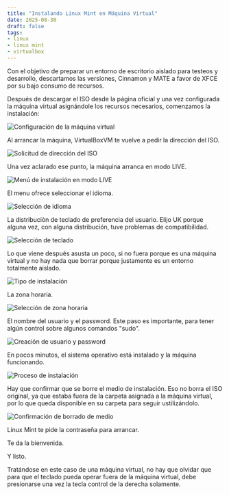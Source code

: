 ```yaml
---
title: "Instalando Linux Mint en Máquina Virtual"
date: 2025-08-30
draft: false
tags:
- linux
- linux mint
- virtualbox
---
```

Con el objetivo de preparar un entorno de escritorio aislado para testeos y desarrollo, descartamos las versiones, Cinnamon y MATE a favor de XFCE por su bajo consumo de recursos.

Después de descargar el ISO desde la página oficial y una vez configurada la máquina virtual asignándole los recursos necesarios, comenzamos la instalación:

![Configuración de la máquina virtual](001.png)

Al arrancar la máquina, VirtualBoxVM te vuelve a pedir la dirección del ISO.

![Solicitud de dirección del ISO](002.png)

Una vez aclarado ese punto, la máquina arranca en modo LIVE.

![Menú de instalación en modo LIVE](003.png)

El menu ofrece seleccionar el idioma.

![Selección de idioma](004.png)

La distribuciòn de teclado de preferencia del usuario. Elijo UK porque alguna vez, con alguna distribución, tuve problemas de compatibilidad.

![Selección de teclado](005.png)
  
Lo que viene después asusta un poco, si no fuera porque es una máquina virtual y no hay nada que borrar porque justamente es un entorno totalmente aislado.

![Tipo de instalación](006.png)

La zona horaria.

![Selección de zona horaria](007.png)

El nombre del usuario y el password. Este paso es importante, para tener algún control sobre algunos comandos "sudo".

![Creación de usuario y password](008.png)

En pocos minutos, el sistema operativo está instalado y la máquina funcionando.

![Proceso de instalación](009.png)

Hay que confirmar que se borre el medio de instalación. Eso no borra el ISO original, ya que estaba fuera de la carpeta asignada a la máquina virtual, por lo que queda disponible en su carpeta para seguir ustilizándolo.

![Confirmación de borrado de medio](011.png)

Linux Mint te pide la contraseña para arrancar.

Te da la bienvenida.

Y listo.

Tratándose en este caso de una máquina virtual, no hay que olvidar que para que el teclado pueda operar fuera de la máquina virtual, debe presionarse una vez la tecla control de la derecha solamente. 
